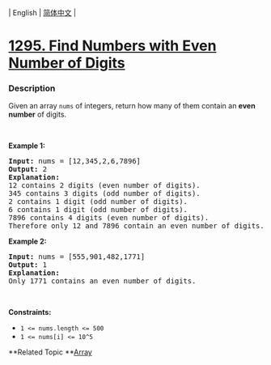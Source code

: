 | English | [简体中文](README.md) |

# [1295. Find Numbers with Even Number of Digits](https://leetcode-cn.com/problems/find-numbers-with-even-number-of-digits)
 ### Description
Given an array <code>nums</code> of integers, return how many of them contain an <strong>even number</strong> of digits.
<p>&nbsp;</p>
<p><strong>Example 1:</strong></p>

<pre>
<strong>Input:</strong> nums = [12,345,2,6,7896]
<strong>Output:</strong> 2
<strong>Explanation: 
</strong>12 contains 2 digits (even number of digits).&nbsp;
345 contains 3 digits (odd number of digits).&nbsp;
2 contains 1 digit (odd number of digits).&nbsp;
6 contains 1 digit (odd number of digits).&nbsp;
7896 contains 4 digits (even number of digits).&nbsp;
Therefore only 12 and 7896 contain an even number of digits.
</pre>

<p><strong>Example 2:</strong></p>

<pre>
<strong>Input:</strong> nums = [555,901,482,1771]
<strong>Output:</strong> 1 
<strong>Explanation: </strong>
Only 1771 contains an even number of digits.
</pre>

<p>&nbsp;</p>
<p><strong>Constraints:</strong></p>

<ul>
	<li><code>1 &lt;= nums.length &lt;= 500</code></li>
	<li><code>1 &lt;= nums[i] &lt;= 10^5</code></li>
</ul>

**Related Topic	**[Array](https://leetcode-cn.com/tag/array) 